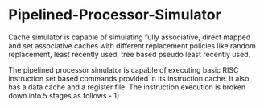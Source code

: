 # Pipelined-Processor-Simulator

Cache simulator is capable of simulating fully associative, direct mapped and set associative caches with different replacement policies like random replacement, least recently used, tree based pseudo least recently used.

The pipelined processor simulator is capable of executing basic RISC instruction set based commands provided in its instruction cache. It also has a data cache and a register file. The instruction execution is broken down into 5 stages as follows - 
1) 
